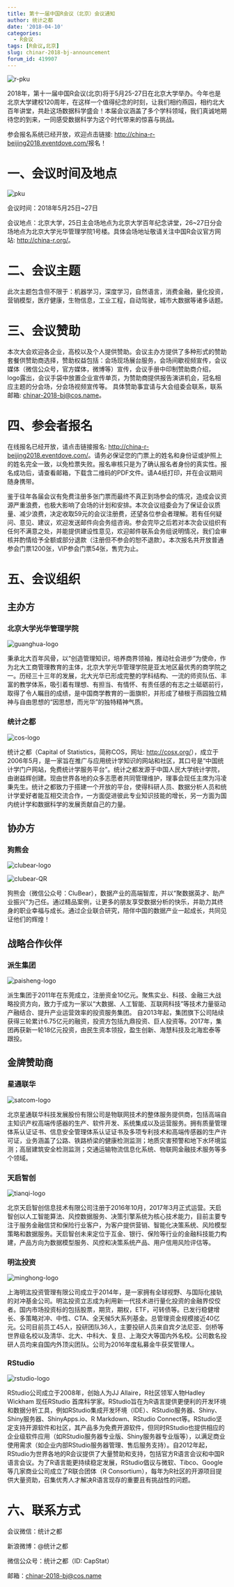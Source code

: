 ```yaml
---
title: 第十一届中国R会议（北京）会议通知
author: 统计之都
date: '2018-04-10'
categories:
  - R会议
tags: [R会议,北京]
slug: chinar-2018-bj-announcement
forum_id: 419907
---
```


![r-pku](https://user-images.githubusercontent.com/35906792/38172335-225c4bac-35dd-11e8-97cc-d787a0605e7e.jpg)

2018年，第十一届中国R会议(北京)将于5月25-27日在北京大学举办。今年也是北京大学建校120周年，在这样一个值得纪念的时刻，让我们相约燕园，相约北大百年讲堂，共赴这场数据科学盛会！本届会议涵盖了多个学科领域，我们真诚地期待您的到来，一同感受数据科学为这个时代带来的惊喜与挑战。

参会报名系统已经开放，欢迎点击链接: <http://china-r-beijing2018.eventdove.com/>报名！

# 一、会议时间及地点

![pku](https://user-images.githubusercontent.com/35906792/38172333-1ff87b56-35dd-11e8-9375-289cec037011.jpg)

会议时间：2018年5月25日~27日

会议地点：北京大学，25日主会场地点为北京大学百年纪念讲堂，26~27日分会场地点为北京大学光华管理学院1号楼。具体会场地址敬请关注中国R会议官方网站: <http://china-r.org/>。

# 二、会议主题

此次主题包含但不限于：机器学习，深度学习，自然语言，消费金融，量化投资，营销模型，医疗健康，生物信息，工业工程，自动驾驶，城市大数据等诸多话题。

# 三、会议赞助

本次大会欢迎各企业，高校以及个人提供赞助。会议主办方提供了多种形式的赞助套餐供赞助商选择，赞助权益包括：会场现场展台服务，会场间歇视频宣传，会议媒体（微信公众号，官方媒体，微博等）宣传，会议手册中印制赞助商介绍，logo露出，会议手袋中放置企业宣传单页，为赞助商提供报告演讲机会，冠名相应主题的分会场，分会场视频宣传等。
具体赞助事宜请与大会组委会联系，联系邮箱: chinar-2018-bj@cos.name。

# 四、参会者报名

在线报名已经开放，请点击链接报名: <http://china-r-beijing2018.eventdove.com/>。请务必保证您的门票上的姓名和身份证或护照上的姓名完全一致，以免检票失败。报名审核只是为了确认报名者身份的真实性。报名成功后，请查看邮箱，下载含二维码的PDF文件。请A4纸打印，并在会议期间随身携带。

鉴于往年各届会议有免费注册多张门票而最终不真正到场参会的情况，造成会议资源严重浪费，也极大影响了会场的计划和安排。本次会议组委会为了保证会议质量、减少浪费，决定收取59元的会议注册费，还望各位参会者理解。若有任何疑问、意见、建议，欢迎发送邮件向会务组咨询。参会完毕之后若对本次会议组织有任何不满意之处，并能提供建设性意见，欢迎邮件联系会务组说明情况，我们会审核并酌情给予全额或部分退款（注册但不参会的恕不退款）。本次报名共开放普通参会门票1200张，VIP参会门票54张，售完为止。

# 五、会议组织

## 主办方

### 北京大学光华管理学院

![guanghua-logo](https://user-images.githubusercontent.com/35906792/38172363-970fd806-35dd-11e8-8551-dead256dea5a.jpg)

秉承北大百年风骨，以“创造管理知识，培养商界领袖，推动社会进步”为使命，作为北大工商管理教育的主体，北京大学光华管理学院是亚太地区最优秀的商学院之一。历经三十三年的发展，北大光华已形成完整的学科结构、一流的师资队伍、丰富的教学体系，吸引着有理想、有担当、有情怀、有责任感的有志之士砥砺前行，取得了令人瞩目的成绩，是中国商学教育的一面旗帜，并形成了植根于燕园独立精神与自由思想的“因思想，而光华”的独特精神气质。

### 统计之都

![cos-logo](https://user-images.githubusercontent.com/35906792/38172329-1cc826a2-35dd-11e8-868a-cd55a9d629c5.png)

统计之都（Capital of Statistics，简称COS，网址: <http://cosx.org/>），成立于2006年5月，是一家旨在推广与应用统计学知识的网站和社区，其口号是“中国统计学门户网站，免费统计学服务平台”。统计之都发源于中国人民大学统计学院，由谢益辉创建。现由世界各地的众多志愿者共同管理维护，理事会现任主席为冯凌秉先生。统计之都致力于搭建一个开放的平台，使得科研人员、数据分析人员和统计学爱好者能互相交流合作，一方面促进彼此专业知识技能的增长，另一方面为国内统计学和数据科学的发展贡献自己的力量。

## 协办方

### 狗熊会

![clubear-logo](https://user-images.githubusercontent.com/35906792/38172302-9e5a99da-35dc-11e8-89a7-b8c2259238ed.jpg)

![clubear-QR](https://user-images.githubusercontent.com/35906792/38172327-15fed6c2-35dd-11e8-902d-7085044447fa.jpg)

狗熊会（微信公众号：CluBear），数据产业的高端智库，并以“聚数据英才、助产业振兴”为己任。通过精品案例，让更多的朋友享受数据分析的快乐，并助力其终身的职业幸福与成长。通过企业联合研究，陪伴中国的数据产业一起成长，共同见证他们的辉煌！

## 战略合作伙伴

### 派生集团

![paisheng-logo](https://user-images.githubusercontent.com/35906792/38172332-1e4860e6-35dd-11e8-8084-a4156f9633e9.jpg)

派生集团于2011年在东莞成立，注册资金10亿元。聚焦实业、科技、金融三大战略投资方向，致力于成为一家以“大数据、人工智能、互联网科技”等技术力量驱动产融结合、提升产业运营效率的投资服务集团。
自2013年起，集团旗下公司陆续获得三轮累计6.75亿元的融资，投资方包括九鼎投资、巨人投资等。2017年，集团再获新一轮18亿元投资，由民生资本领投，盈生创新、海慧科技及北海宏泰等跟投。

## 金牌赞助商

### 星通联华

![satcom-logo](https://user-images.githubusercontent.com/35906792/38172337-2731913c-35dd-11e8-96e7-8ade013b1151.jpg)

北京星通联华科技发展股份有限公司是物联网技术的整体服务提供商，包括高端自主知识产权高端传感器的生产、软件开发、系统集成以及运营服务。拥有质量管理体系认证证书、信息安全管理体系认证证书及多项专利技术和高端传感器的生产许可证，业务涵盖了公路、铁路桥梁的健康检测监测；地质灾害预警和地下水环境监测；高层建筑安全检测监测；交通运输物流信息化系统、物联网金融技术服务等多个领域。

### 天启智创 

![tianqi-logo](https://user-images.githubusercontent.com/35906792/38538930-8c639dd8-3cc8-11e8-9891-45e1378f4889.jpg)

北京天启智创信息技术有限公司注册于2016年10月，2017年3月正式运营。天启智创以人工智能算法、风控数据服务、决策引擎系统为核心技术能力，目前主要专注于服务金融信贷和保险行业客户，为客户提供营销、智能化决策系统、风险模型策略和数据服务。天启智创未来定位于互金、银行、保险等行业的金融科技能力构建，产品方向为数据模型服务、风控和决策系统产品、用户信用风险评估等。

### 明汯投资 

![minghong-logo](https://user-images.githubusercontent.com/35906792/38538929-8c134194-3cc8-11e8-8da4-c0ac7691980e.jpg)

上海明汯投资管理有限公司成立于2014年，是一家拥有全球视野、与国际化接轨的对冲基金公司。明汯投资立志成为利用新一代技术进行量化投资的金融界佼佼者。国内市场投资标的包括股票，期货，期权，ETF，可转债等。已发行稳健增长、多策略对冲、中性、CTA、全天候5大系列基金。总管理资金规模接近40亿元。公司目前员工45人，投研团队36人，主要投研人员来自宾夕法尼亚、剑桥等世界级名校以及清华、北大、中科大、复旦、上海交大等国内外名校。公司数名投研人员均来自国内外顶尖团队。公司为2016年度私募金牛获奖管理人。

### RStudio  

![rstudio-logo](https://user-images.githubusercontent.com/35906792/38538928-8bc3cd76-3cc8-11e8-928a-d9809523a6b7.jpg)

RStudio公司成立于2008年，创始人为JJ Allaire，R社区领军人物Hadley Wickham 现任RStudio 首席科学家。RStudio旨在为R语言提供更便利的开发环境和数据分析工具，例如RStudio集成开发环境（IDE）、RStudio服务器、Shiny、Shiny服务器、ShinyApps.io、R Markdown、RStudio Connect等。RStudio坚定支持开源软件和社区，其产品多为免费开源软件，但同时RStudio也提供相应的企业级软件应用（如RStudio服务器专业版、Shiny服务器专业版等），以满足商业使用需求（如企业内部RStudio服务器管理、售后服务支持）。自2012年起，RStudio为世界各地的R会议提供了大量赞助和支持，包括官方R语言会议和中国R语言会议。为了R语言能更持续稳定发展，RStudio倡议与微软、Tibco、Google等几家商业公司成立了R联合团体（R Consortium），每年为R社区的开源项目提供大量资助，召集优秀人才解决R语言现存的重要且有挑战性的问题。

# 六、联系方式

会议微信：统计之都

新浪微博：@统计之都

微信公众号：统计之都（ID: CapStat）

邮箱：chinar-2018-bj@cos.name
